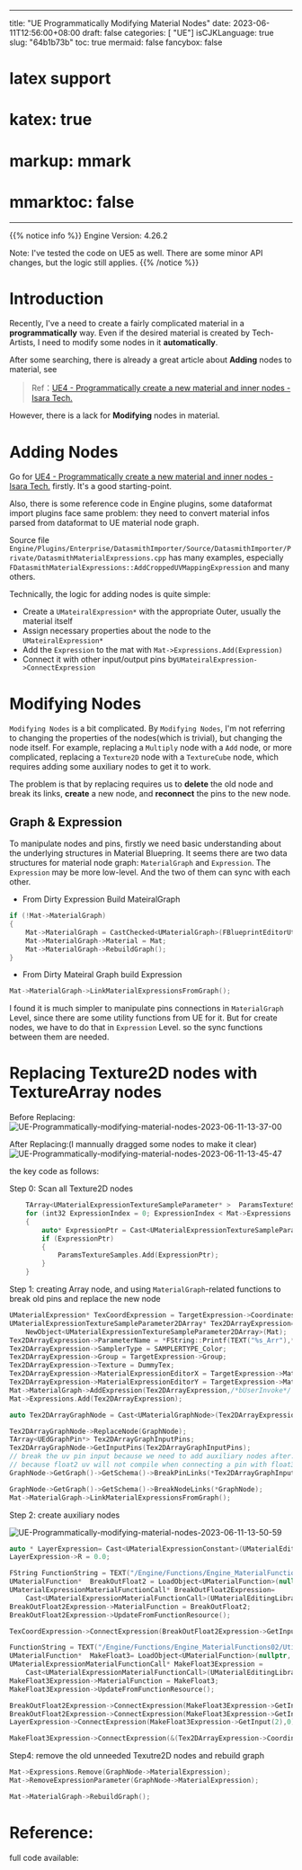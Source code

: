 
---
title: "UE Programmatically Modifying Material Nodes"
date: 2023-06-11T12:56:00+08:00
draft: false 
categories: [ "UE"]
isCJKLanguage: true
slug: "64b1b73b"
toc: true
mermaid: false
fancybox: false
# latex support
# katex: true
# markup: mmark
# mmarktoc: false 
---

{{% notice info %}}
Engine Version: 4.26.2

Note: I've tested the code on UE5 as well. There are some minor API changes, but the logic still applies.
{{% /notice %}}

# Introduction

Recently, I've a need to create a fairly complicated material in a **programmatically** way.
Even if the desired material is created by Tech-Artists, I need to modify some nodes in it **automatically**.

After some searching, there is already a great article about **Adding** nodes to material, see 

> Ref：[UE4 - Programmatically create a new material and inner nodes - Isara Tech.](https://isaratech.com/ue4-programmatically-create-a-new-material-and-inner-nodes/)

However, there is a lack for **Modifying** nodes in material. 


# Adding Nodes

Go for [UE4 - Programmatically create a new material and inner nodes - Isara Tech.](https://isaratech.com/ue4-programmatically-create-a-new-material-and-inner-nodes/) firstly. It's a good starting-point.

Also, there is some reference code in Engine plugins, some dataformat import plugins face same problem: they need to convert material infos parsed from dataformat to UE material node graph.

Source file `Engine/Plugins/Enterprise/DatasmithImporter/Source/DatasmithImporter/Private/DatasmithMaterialExpressions.cpp` has many examples, especially 
`FDatasmithMaterialExpressions::AddCroppedUVMappingExpression` and many others.

Technically, the logic for adding nodes is quite simple:
- Create a `UMateiralExpression*` with the appropriate Outer, usually the material itself
- Assign necessary properties about the node to the `UMateiralExpression*`
- Add the `Expression` to the mat with `Mat->Expressions.Add(Expression)`
- Connect it with other input/output pins by`UMateiralExpression->ConnectExpression` 


# Modifying Nodes

`Modifying Nodes` is a bit complicated.
By `Modifying Nodes`, I'm not referring to changing the properties of the nodes(which is trivial), but changing the node itself. For example, replacing a `Multiply` node with a `Add` node, or more complicated, replacing a `Texture2D` node with a `TextureCube` node, which requires adding some auxiliary nodes to get it to work.

The problem is that by replacing requires us to **delete** the old node and break its links, **create** a new node, and **reconnect** the pins to the new node.


## Graph & Expression

To manipulate nodes and pins, firstly we need basic understanding about the underlying structures in Material Bluepring. 
It seems there are two data structures for material node graph: `MaterialGraph` and `Expression`.
The `Expression` may be more low-level.
And the two of them can sync with each other.

- From Dirty Expression Build MateiralGraph

```cpp
if (!Mat->MaterialGraph)
{
    Mat->MaterialGraph = CastChecked<UMaterialGraph>(FBlueprintEditorUtils::CreateNewGraph(Mat, NAME_None, UMaterialGraph::StaticClass(), UMaterialGraphSchema::StaticClass()));
    Mat->MaterialGraph->Material = Mat;
    Mat->MaterialGraph->RebuildGraph();
}
```

- From Dirty Mateiral Graph build Expression

```cpp
Mat->MaterialGraph->LinkMaterialExpressionsFromGraph();
```

I found it is much simpler to manipulate pins connections in `MaterialGraph` Level, since there are some utility functions from UE for it. 
But for create nodes, we have to do that in `Expression` Level. so the sync functions between them are needed.


# Replacing Texture2D nodes with TextureArray nodes

Before Replacing:
![UE-Programmatically-modifying-material-nodes-2023-06-11-13-37-00](https://img.blurredcode.com/img/UE-Programmatically-modifying-material-nodes-2023-06-11-13-37-00.png?x-oss-process=style/compress)

After Replacing:(I mannually dragged some nodes to make it clear)
![UE-Programmatically-modifying-material-nodes-2023-06-11-13-45-47](https://img.blurredcode.com/img/UE-Programmatically-modifying-material-nodes-2023-06-11-13-45-47.png?x-oss-process=style/compress)

the key code as follows:

Step 0: Scan all Texture2D nodes

```cpp
	TArray<UMaterialExpressionTextureSampleParameter* >  ParamsTextureSamples;
	for (int32 ExpressionIndex = 0; ExpressionIndex < Mat->Expressions.Num(); ExpressionIndex++)
	{
		auto* ExpressionPtr = Cast<UMaterialExpressionTextureSampleParameter>(Mat->Expressions[ExpressionIndex]);
		if (ExpressionPtr)
		{
			ParamsTextureSamples.Add(ExpressionPtr);
		}
	}
```


Step 1: creating Array node, and using `MaterialGraph`-related functions to break old pins and replace the new node

```cpp
UMaterialExpression* TexCoordExpression = TargetExpression->Coordinates.Expression;
UMaterialExpressionTextureSampleParameter2DArray* Tex2DArrayExpression=
    NewObject<UMaterialExpressionTextureSampleParameter2DArray>(Mat);
Tex2DArrayExpression->ParameterName = *FString::Printf(TEXT("%s_Arr"),*TargetExpression->ParameterName.ToString());
Tex2DArrayExpression->SamplerType = SAMPLERTYPE_Color;
Tex2DArrayExpression->Group = TargetExpression->Group;
Tex2DArrayExpression->Texture = DummyTex;
Tex2DArrayExpression->MaterialExpressionEditorX = TargetExpression->MaterialExpressionEditorX;
Tex2DArrayExpression->MaterialExpressionEditorY = TargetExpression->MaterialExpressionEditorY - 96;
Mat->MaterialGraph->AddExpression(Tex2DArrayExpression,/*bUserInvoke*/ false);
Mat->Expressions.Add(Tex2DArrayExpression);

auto Tex2DArrayGraphNode = Cast<UMaterialGraphNode>(Tex2DArrayExpression->GraphNode);

Tex2DArrayGraphNode->ReplaceNode(GraphNode);
TArray<UEdGraphPin*> Tex2DArrayGraphInputPins;
Tex2DArrayGraphNode->GetInputPins(Tex2DArrayGraphInputPins); 
// break the uv pin input because we need to add auxiliary nodes after.
// because float2 uv will not compile when connecting a pin with float3
GraphNode->GetGraph()->GetSchema()->BreakPinLinks(*Tex2DArrayGraphInputPins[0],true);

GraphNode->GetGraph()->GetSchema()->BreakNodeLinks(*GraphNode);
Mat->MaterialGraph->LinkMaterialExpressionsFromGraph();
```

Step 2: create auxiliary nodes

![UE-Programmatically-modifying-material-nodes-2023-06-11-13-50-59](https://img.blurredcode.com/img/UE-Programmatically-modifying-material-nodes-2023-06-11-13-50-59.png?x-oss-process=style/compress)

```cpp
auto * LayerExpression= Cast<UMaterialExpressionConstant>(UMaterialEditingLibrary::CreateMaterialExpression(Mat,UMaterialExpressionConstant::StaticClass()));
LayerExpression->R = 0.0;

FString FunctionString = TEXT("/Engine/Functions/Engine_MaterialFunctions02/Utility/BreakOutFloat2Components.BreakOutFloat2Components");
UMaterialFunction*  BreakOutFloat2 = LoadObject<UMaterialFunction>(nullptr, *FunctionString, nullptr, LOAD_None, nullptr);
UMaterialExpressionMaterialFunctionCall* BreakOutFloat2Expression=
    Cast<UMaterialExpressionMaterialFunctionCall>(UMaterialEditingLibrary::CreateMaterialExpression(Mat,UMaterialExpressionMaterialFunctionCall::StaticClass()));
BreakOutFloat2Expression->MaterialFunction = BreakOutFloat2;
BreakOutFloat2Expression->UpdateFromFunctionResource();

TexCoordExpression->ConnectExpression(BreakOutFloat2Expression->GetInput(0),0);

FunctionString = TEXT("/Engine/Functions/Engine_MaterialFunctions02/Utility/MakeFloat3.MakeFloat3");
UMaterialFunction*  MakeFloat3= LoadObject<UMaterialFunction>(nullptr, *FunctionString, nullptr, LOAD_None, nullptr);
UMaterialExpressionMaterialFunctionCall* MakeFloat3Expression =
    Cast<UMaterialExpressionMaterialFunctionCall>(UMaterialEditingLibrary::CreateMaterialExpression(Mat,UMaterialExpressionMaterialFunctionCall::StaticClass()));
MakeFloat3Expression->MaterialFunction = MakeFloat3;
MakeFloat3Expression->UpdateFromFunctionResource();

BreakOutFloat2Expression->ConnectExpression(MakeFloat3Expression->GetInput(0),0); // u
BreakOutFloat2Expression->ConnectExpression(MakeFloat3Expression->GetInput(1),1); // v
LayerExpression->ConnectExpression(MakeFloat3Expression->GetInput(2),0); // w

MakeFloat3Expression->ConnectExpression(&(Tex2DArrayExpression->Coordinates),0); // uvw
```

Step4:  remove the old unneeded Texutre2D nodes and rebuild graph

```cpp
Mat->Expressions.Remove(GraphNode->MaterialExpression);
Mat->RemoveExpressionParameter(GraphNode->MaterialExpression);

Mat->MaterialGraph->RebuildGraph();
```


# Reference:

full code available:

<script src="https://gist.github.com/BlurryLight/ec74297784e614e2cf005e86a9c64460.js"></script>